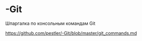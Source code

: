 # -Git
Шпаргалка по консольным командам Git

https://github.com/pestler/-Git/blob/master/git_commands.md
